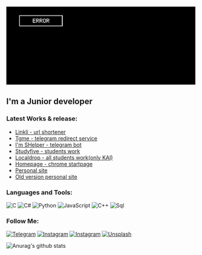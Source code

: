 [![Header](https://github.com/RFPanda/RFPanda/blob/main/assets/header.gif)](https://rfpanda.ml)

## I'm a Junior developer

### Latest Works & release:
- [Linkli - url shortener](https://www.Linkli.ga)
- [Tgme - telegram redirect service](https://tgme.ga)
- [I'm SHelper - telegram bot](https://t.me/shelper1bot)
- [Studyfive - students work](https://studyfive.ga)
- [Localdrop - all students work(only KAI)](https://localdrop.ga)
- [Homepage - chrome startpage](https://chrohome.ga)
- [Personal site](https://rfpanda.ml)
- [Old version personal site](https://khasanov.my.id)

### Languages and Tools:
![C](https://img.shields.io/badge/-C-090909?style=for-the-badge&logo=c&logoColor=47C5FB)
![C#](https://img.shields.io/badge/-C#-090909?style=for-the-badge&logo=date:https://github.com/RFPanda/RFPanda/blob/main/assets/pngegg.png&logoColor=097CDB)
![Python](https://img.shields.io/badge/-Python-090909?style=for-the-badge&logo=Python&logoColor=E9D54D)
![JavaScript](https://img.shields.io/badge/-JavaScript-090909?style=for-the-badge&logo=JavaScript&logoColor=E9D54D)
![C++](https://img.shields.io/badge/-C++-090909?style=for-the-badge&logo=C%2b%2b&logoColor=6296CC)
![Sql](https://img.shields.io/badge/-Sql-090909?style=for-the-badge&logo=mysql&logoColor=00648B)

### Follow Me:
[![Telegram](https://img.shields.io/badge/-Telegram-090909?style=for-the-badge&logo=telegram&logoColor=27A0D9)](https://t.me/rfpanda)
[![Instagram](https://img.shields.io/badge/-Instagram-090909?style=for-the-badge&logo=instagram&logoColor=B4068E)](https://www.instagram.com/rfpanda)
[![Instagram](https://img.shields.io/badge/-Instagram-090909?style=for-the-badge&logo=instagram&logoColor=B4068E)](https://www.instagram.com/road2dope)
[![Unsplash](https://img.shields.io/badge/-Unsplash-090909?style=for-the-badge&logo=unsplash&logoColor=007BB6)](https://www.unsplash.com/rfpanda)


![Anurag's github stats](https://github-readme-stats.vercel.app/api?username=anuraghazra&theme=graywhite&show_icons=true)
